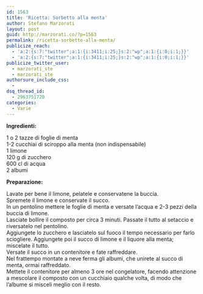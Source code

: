 ```yaml
---
id: 1563
title: 'Ricetta: Sorbetto alla menta'
author: Stefano Marzorati
layout: post
guid: http://marzorati.co/?p=1563
permalink: /ricetta-sorbetto-alla-menta/
publicize_reach:
  - 'a:2:{s:7:"twitter";a:1:{i:3411;i:25;}s:2:"wp";a:1:{i:0;i:1;}}'
  - 'a:2:{s:7:"twitter";a:1:{i:3411;i:25;}s:2:"wp";a:1:{i:0;i:1;}}'
publicize_twitter_user:
  - marzorati_ste
  - marzorati_ste
authorsure_include_css:
  - 
dsq_thread_id:
  - 2963751720
categories:
  - Varie
---
```

**Ingredienti:**

1 o 2 tazze di foglie di menta  
1-2 cucchiai di sciroppo alla menta (non indispensabile)  
1 limone  
120 g di zucchero  
600 cl di acqua  
2 albumi

**Preparazione:**

Lavate per bene il limone, pelatele e conservatene la buccia.  
Spremete il limone e conservate il succo.  
In un pentolino mettere le foglie di menta e versate l’acqua e 2-3 pezzi della buccia di limone.  
Lasciate bollire il composto per circa 3 minuti. Passate il tutto al setaccio e riversatelo nel pentolino.  
Aggiungete lo zucchero e lasciatelo sul fuoco il tempo necessario per farlo sciogliere. Aggiungete poi il succo di limone e il liquore alla menta; miscelate il tutto.  
Versate il succo in un contenitore e fate raffreddare.  
Nel frattempo montate a neve ferma gli albumi, che unirete al succo di menta, ormai raffreddato.  
Mettete il contenitore per almeno 3 ore nel congelatore, facendo attenzione a mescolare il composto con un cucchiaio qualche volta, di modo che l&#8217;albume si misceli meglio con il resto.